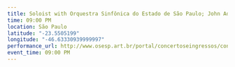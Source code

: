 ```yaml
---
title: Soloist with Orquestra Sinfônica do Estado de São Paulo; John Adams Saxophone Concerto
time: 09:00 PM
location: São Paulo
latitude: "-23.5505199"
longitude: "-46.63330939999997"
performance_url: http://www.osesp.art.br/portal/concertoseingressos/concerto.aspx?c=2991
event_time: 09:00 PM
---
```

